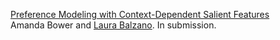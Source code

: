 
[Preference Modeling with Context-Dependent Salient Features](https://arxiv.org/abs/2002.09615)\
Amanda Bower and [Laura Balzano](http://web.eecs.umich.edu/~girasole/). In submission. 
